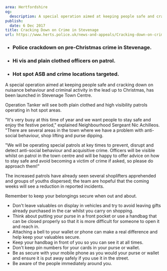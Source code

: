 ```yaml
area: Hertfordshire
og:
  description: A special operation aimed at keeping people safe and cracking down on nuisance behaviour and criminal activity in the lead up to Christmas, has been launched in Stevenage Town Centre.
publish:
  date: 6 Dec 2017
title: Cracking Down on Crime in Stevenage
url: https://www.herts.police.uk/news-and-appeals/Cracking-down-on-crime-in-stevenage-1264E
```

* ### Police crackdown on pre-Christmas crime in Stevenage.

 * ### Hi vis and plain clothed officers on patrol.

 * ### Hot spot ASB and crime locations targeted.

A special operation aimed at keeping people safe and cracking down on nuisance behaviour and criminal activity in the lead up to Christmas, has been launched in Stevenage Town Centre.

Operation Tanker will see both plain clothed and high visibility patrols operating in hot spot areas.

"It's very busy at this time of year and we want people to stay safe and enjoy the festive period," explained Neighbourhood Sergeant Nic Achilleos. "There are several areas in the town where we have a problem with anti-social behaviour, shop lifting and purse dipping.

"We will be operating special patrols at key times to prevent, disrupt and detect anti-social behaviour and acquisitive crime. Officers will be visible whilst on patrol in the town centre and will be happy to offer advice on how to stay safe and avoid becoming a victim of crime if asked, so please do approach them!"

The increased patrols have already seen several shoplifters apprehended and groups of youths dispersed; the team are hopeful that the coming weeks will see a reduction in reported incidents.

Remember to keep your belongings secure when out and about.

 * Don't leave valuables on display in vehicles and try to avoid leaving gifts already purchased in the car whilst you carry on shopping.
 * Think about putting your purse in a front pocket or use a handbag that can be closed properly so that it is more difficult for someone to open it and reach in.
 * Attaching a bell to your wallet or phone can make a real difference and help keep your valuables secure.
 * Keep your handbag in front of you so you can see it at all times.
 * Don't keep pin numbers for your cards in your purse or wallet.
 * Be as secure with your mobile phone as you would your purse or wallet and ensure it is put away safely if you use it in the street.
 * Be aware of the people immediately around you.
